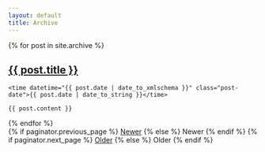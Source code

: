 ```yaml
---
layout: default
title: Archive
---
```


<div class="posts">
  {% for post in site.archive %}
  <article class="post">
    <h1 class="post-title">
      <a href="{{ site.baseurl }}{{ post.url }}">
        {{ post.title }}
      </a>
    </h1>

    <time datetime="{{ post.date | date_to_xmlschema }}" class="post-date">{{ post.date | date_to_string }}</time>

    {{ post.content }}
  </article>
  {% endfor %}
</div>

<div class="pagination">
  {% if paginator.previous_page %}
    <a class="pagination-item newer" href="{{ paginator.previous_page_path | prepend: site.baseurl }}">Newer</a>
  {% else %}
    <span class="pagination-item newer">Newer</span>
  {% endif %}
  {% if paginator.next_page %}
    <a class="pagination-item older" href="{{ paginator.next_page_path | prepend: site.baseurl }}">Older</a>
  {% else %}
    <span class="pagination-item older">Older</span>
  {% endif %}
</div>
